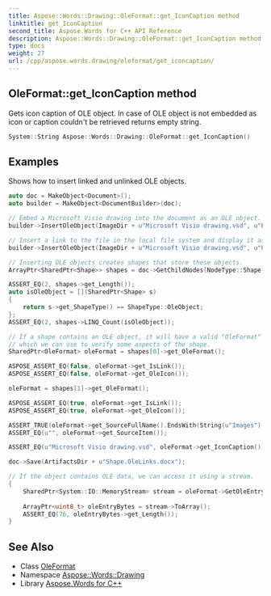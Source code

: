 ```yaml
---
title: Aspose::Words::Drawing::OleFormat::get_IconCaption method
linktitle: get_IconCaption
second_title: Aspose.Words for C++ API Reference
description: Aspose::Words::Drawing::OleFormat::get_IconCaption method. Gets icon caption of OLE object. In case of OLE object is not embedded as icon or caption couldn't be retrieved returns empty string in C++.
type: docs
weight: 27
url: /cpp/aspose.words.drawing/oleformat/get_iconcaption/
---
```

## OleFormat::get_IconCaption method


Gets icon caption of OLE object. In case of OLE object is not embedded as icon or caption couldn't be retrieved returns empty string.

```cpp
System::String Aspose::Words::Drawing::OleFormat::get_IconCaption()
```


## Examples



Shows how to insert linked and unlinked OLE objects. 
```cpp
auto doc = MakeObject<Document>();
auto builder = MakeObject<DocumentBuilder>(doc);

// Embed a Microsoft Visio drawing into the document as an OLE object.
builder->InsertOleObject(ImageDir + u"Microsoft Visio drawing.vsd", u"Package", false, false, nullptr);

// Insert a link to the file in the local file system and display it as an icon.
builder->InsertOleObject(ImageDir + u"Microsoft Visio drawing.vsd", u"Package", true, true, nullptr);

// Inserting OLE objects creates shapes that store these objects.
ArrayPtr<SharedPtr<Shape>> shapes = doc->GetChildNodes(NodeType::Shape, true)->LINQ_OfType<SharedPtr<Shape>>()->LINQ_ToArray();

ASSERT_EQ(2, shapes->get_Length());
auto isOleObject = [](SharedPtr<Shape> s)
{
    return s->get_ShapeType() == ShapeType::OleObject;
};
ASSERT_EQ(2, shapes->LINQ_Count(isOleObject));

// If a shape contains an OLE object, it will have a valid "OleFormat" property,
// which we can use to verify some aspects of the shape.
SharedPtr<OleFormat> oleFormat = shapes[0]->get_OleFormat();

ASPOSE_ASSERT_EQ(false, oleFormat->get_IsLink());
ASPOSE_ASSERT_EQ(false, oleFormat->get_OleIcon());

oleFormat = shapes[1]->get_OleFormat();

ASPOSE_ASSERT_EQ(true, oleFormat->get_IsLink());
ASPOSE_ASSERT_EQ(true, oleFormat->get_OleIcon());

ASSERT_TRUE(oleFormat->get_SourceFullName().EndsWith(String(u"Images") + System::IO::Path::DirectorySeparatorChar + u"Microsoft Visio drawing.vsd"));
ASSERT_EQ(u"", oleFormat->get_SourceItem());

ASSERT_EQ(u"Microsoft Visio drawing.vsd", oleFormat->get_IconCaption());

doc->Save(ArtifactsDir + u"Shape.OleLinks.docx");

// If the object contains OLE data, we can access it using a stream.
{
    SharedPtr<System::IO::MemoryStream> stream = oleFormat->GetOleEntry(u"\x0001"
                                                                        u"CompObj");
    ArrayPtr<uint8_t> oleEntryBytes = stream->ToArray();
    ASSERT_EQ(76, oleEntryBytes->get_Length());
}
```

## See Also

* Class [OleFormat](../)
* Namespace [Aspose::Words::Drawing](../../)
* Library [Aspose.Words for C++](../../../)
